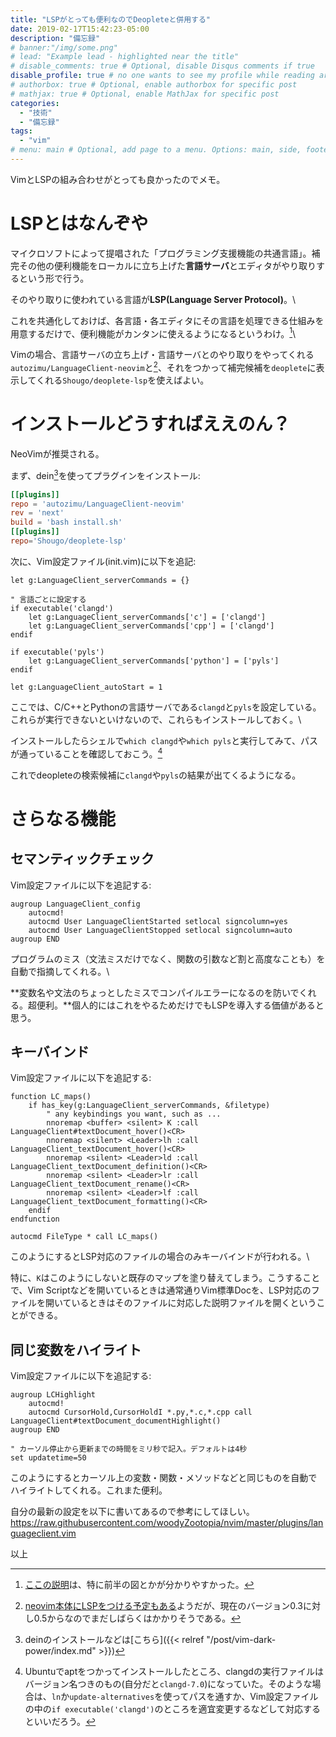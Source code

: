 ```yaml
---
title: "LSPがとっても便利なのでDeopleteと併用する"
date: 2019-02-17T15:42:23-05:00
description: "備忘録"
# banner:"/img/some.png"
# lead: "Example lead - highlighted near the title"
# disable_comments: true # Optional, disable Disqus comments if true
disable_profile: true # no one wants to see my profile while reading articles
# authorbox: true # Optional, enable authorbox for specific post
# mathjax: true # Optional, enable MathJax for specific post
categories:
  - "技術"
  - "備忘録"
tags:
  - "vim"
# menu: main # Optional, add page to a menu. Options: main, side, footer
---
```


VimとLSPの組み合わせがとっても良かったのでメモ。

# LSPとはなんぞや
マイクロソフトによって提唱された「プログラミング支援機能の共通言語」。補完その他の便利機能をローカルに立ち上げた**言語サーバ**とエディタがやり取りするという形で行う。

そのやり取りに使われている言語が**LSP(Language Server Protocol)**。\

これを共通化しておけば、各言語・各エディタにその言語を処理できる仕組みを用意するだけで、便利機能がカンタンに使えるようになるというわけ。[^ref]\

Vimの場合、言語サーバの立ち上げ・言語サーバとのやり取りをやってくれる`autozimu/LanguageClient-neovim`と[^native_support]、それをつかって補完候補を`deoplete`に表示してくれる`Shougo/deoplete-lsp`を使えばよい。

[^ref]:[ここの説明](https://qiita.com/atsushieno/items/ce31df9bd88e98eec5c4)は、特に前半の図とかが分かりやすかった。
[^native_support]:[neovim本体にLSPをつける予定もある](https://neovim.io/roadmap/)ようだが、現在のバージョン0.3に対し0.5からなのでまだしばらくはかかりそうである。

# インストールどうすればええのん？

NeoVimが推奨される。

まず、dein[^prereq]を使ってプラグインをインストール:
[^prereq]: deinのインストールなどは[こちら]({{< relref "/post/vim-dark-power/index.md" >}})
```toml
[[plugins]]
repo = 'autozimu/LanguageClient-neovim'
rev = 'next'
build = 'bash install.sh'
[[plugins]]
repo='Shougo/deoplete-lsp'
```

次に、Vim設定ファイル(init.vim)に以下を追記:

```vim
let g:LanguageClient_serverCommands = {}

" 言語ごとに設定する
if executable('clangd')
    let g:LanguageClient_serverCommands['c'] = ['clangd']
    let g:LanguageClient_serverCommands['cpp'] = ['clangd']
endif

if executable('pyls')
    let g:LanguageClient_serverCommands['python'] = ['pyls']
endif

let g:LanguageClient_autoStart = 1
```

ここでは、C/C++とPythonの言語サーバである`clangd`と`pyls`を設定している。これらが実行できないといけないので、これらもインストールしておく。\

インストールしたらシェルで`which clangd`や`which pyls`と実行してみて、パスが通っていることを確認しておこう。[^path_problem]

[^path_problem]:Ubuntuでaptをつかってインストールしたところ、clangdの実行ファイルはバージョン名つきのもの(自分だと`clangd-7.0`)になっていた。そのような場合は、`ln`か`update-alternatives`を使ってパスを通すか、Vim設定ファイルの中の`if executable('clangd')`のところを適宜変更するなどして対応するといいだろう。


これでdeopleteの検索候補に`clangd`や`pyls`の結果が出てくるようになる。

# さらなる機能

## セマンティックチェック
Vim設定ファイルに以下を追記する:
```vim
augroup LanguageClient_config
    autocmd!
    autocmd User LanguageClientStarted setlocal signcolumn=yes
    autocmd User LanguageClientStopped setlocal signcolumn=auto
augroup END
```
プログラムのミス（文法ミスだけでなく、関数の引数など割と高度なことも）を自動で指摘してくれる。\

**変数名や文法のちょっとしたミスでコンパイルエラーになるのを防いでくれる。超便利。**個人的にはこれをやるためだけでもLSPを導入する価値があると思う。


## キーバインド
Vim設定ファイルに以下を追記する:
```vim
function LC_maps()
    if has_key(g:LanguageClient_serverCommands, &filetype)
        " any keybindings you want, such as ...
        nnoremap <buffer> <silent> K :call LanguageClient#textDocument_hover()<CR>
        nnoremap <silent> <Leader>lh :call LanguageClient_textDocument_hover()<CR>
        nnoremap <silent> <Leader>ld :call LanguageClient_textDocument_definition()<CR>
        nnoremap <silent> <Leader>lr :call LanguageClient_textDocument_rename()<CR>
        nnoremap <silent> <Leader>lf :call LanguageClient_textDocument_formatting()<CR>
    endif
endfunction

autocmd FileType * call LC_maps()
```

このようにするとLSP対応のファイルの場合のみキーバインドが行われる。\

特に、`K`はこのようにしないと既存のマップを塗り替えてしまう。こうすることで、Vim Scriptなどを開いているときは通常通りVim標準Docを、LSP対応のファイルを開いているときはそのファイルに対応した説明ファイルを開くということができる。

## 同じ変数をハイライト
Vim設定ファイルに以下を追記する:
```vim
augroup LCHighlight
    autocmd!
    autocmd CursorHold,CursorHoldI *.py,*.c,*.cpp call LanguageClient#textDocument_documentHighlight()
augroup END

" カーソル停止から更新までの時間をミリ秒で記入。デフォルトは4秒
set updatetime=50
```

このようにするとカーソル上の変数・関数・メソッドなどと同じものを自動でハイライトしてくれる。これまた便利。

自分の最新の設定を以下に書いてあるので参考にしてほしい。
https://raw.githubusercontent.com/woodyZootopia/nvim/master/plugins/languageclient.vim

以上
